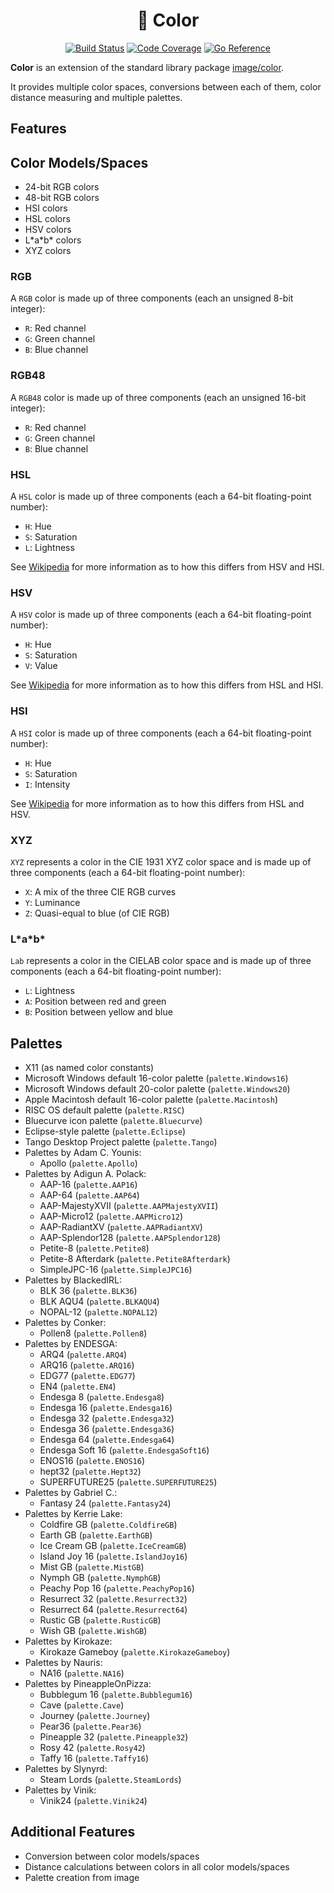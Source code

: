 <h1 align="center">🎨 Color</h1>

<p align="center">
    <a href="https://travis-ci.com/pegasus-toolset/color"><img src="https://travis-ci.com/pegasus-toolset/color.svg?branch=main" alt="Build Status" /></a>
    <a href="https://app.codecov.io/gh/pegasus-toolset/color"><img src="https://codecov.io/gh/pegasus-toolset/color/branch/main/graph/badge.svg?token=3R6863F2HA" alt="Code Coverage" /></a>
    <a href="https://pkg.go.dev/github.com/pegasus-toolset/color"><img src="https://pkg.go.dev/badge/github.com/pegasus-toolset/color.svg" alt="Go Reference" /></a>
</p>

**Color** is an extension of the standard library package
[image/color](https://golang.org/pkg/image/color/).

It provides multiple color spaces, conversions between each of them, color
distance measuring and multiple palettes.

## Features

## Color Models/Spaces

- 24-bit RGB colors
- 48-bit RGB colors
- HSI colors
- HSL colors
- HSV colors
- L\*a\*b\* colors
- XYZ colors

### RGB

A `RGB` color is made up of three components (each an unsigned 8-bit integer):

- `R`: Red channel
- `G`: Green channel
- `B`: Blue channel

### RGB48

A `RGB48` color is made up of three components (each an unsigned 16-bit
integer):

- `R`: Red channel
- `G`: Green channel
- `B`: Blue channel

### HSL

A `HSL` color is made up of three components (each a 64-bit floating-point
number):

- `H`: Hue
- `S`: Saturation
- `L`: Lightness

See [Wikipedia](https://en.wikipedia.org/wiki/HSL_and_HSV#Lightness) for more
information as to how this differs from HSV and HSI.

### HSV

A `HSV` color is made up of three components (each a 64-bit floating-point
number):

- `H`: Hue
- `S`: Saturation
- `V`: Value

See [Wikipedia](https://en.wikipedia.org/wiki/HSL_and_HSV#Lightness) for more
information as to how this differs from HSL and HSI.

### HSI

A `HSI` color is made up of three components (each a 64-bit floating-point
number):

- `H`: Hue
- `S`: Saturation
- `I`: Intensity

See [Wikipedia](https://en.wikipedia.org/wiki/HSL_and_HSV#Lightness) for more
information as to how this differs from HSL and HSV.

### XYZ

`XYZ` represents a color in the CIE 1931 XYZ color space and is made up of three
components (each a 64-bit floating-point number):

- `X`: A mix of the three CIE RGB curves
- `Y`: Luminance
- `Z`: Quasi-equal to blue (of CIE RGB)

### L\*a\*b\*

`Lab` represents a color in the CIELAB color space and is made up of three
components (each a 64-bit floating-point number):

- `L`: Lightness
- `A`: Position between red and green
- `B`: Position between yellow and blue

## Palettes

- X11 (as named color constants)
- Microsoft Windows default 16-color palette (`palette.Windows16`)
- Microsoft Windows default 20-color palette (`palette.Windows20`)
- Apple Macintosh default 16-color palette (`palette.Macintosh`)
- RISC OS default palette (`palette.RISC`)
- Bluecurve icon palette (`palette.Bluecurve`)
- Eclipse-style palette (`palette.Eclipse`)
- Tango Desktop Project palette (`palette.Tango`)
- Palettes by Adam C. Younis:
  - Apollo (`palette.Apollo`)
- Palettes by Adigun A. Polack:
  - AAP-16 (`palette.AAP16`)
  - AAP-64 (`palette.AAP64`)
  - AAP-MajestyXVII (`palette.AAPMajestyXVII`)
  - AAP-Micro12 (`palette.AAPMicro12`)
  - AAP-RadiantXV (`palette.AAPRadiantXV`)
  - AAP-Splendor128 (`palette.AAPSplendor128`)
  - Petite-8 (`palette.Petite8`)
  - Petite-8 Afterdark (`palette.Petite8Afterdark`)
  - SimpleJPC-16 (`palette.SimpleJPC16`)
- Palettes by BlackedIRL:
  - BLK 36 (`palette.BLK36`)
  - BLK AQU4 (`palette.BLKAQU4`)
  - NOPAL-12 (`palette.NOPAL12`)
- Palettes by Conker:
  - Pollen8 (`palette.Pollen8`)
- Palettes by ENDESGA:
  - ARQ4 (`palette.ARQ4`)
  - ARQ16 (`palette.ARQ16`)
  - EDG77 (`palette.EDG77`)
  - EN4 (`palette.EN4`)
  - Endesga 8 (`palette.Endesga8`)
  - Endesga 16 (`palette.Endesga16`)
  - Endesga 32 (`palette.Endesga32`)
  - Endesga 36 (`palette.Endesga36`)
  - Endesga 64 (`palette.Endesga64`)
  - Endesga Soft 16 (`palette.EndesgaSoft16`)
  - ENOS16 (`palette.ENOS16`)
  - hept32 (`palette.Hept32`)
  - SUPERFUTURE25 (`palette.SUPERFUTURE25`)
- Palettes by Gabriel C.:
  - Fantasy 24 (`palette.Fantasy24`)
- Palettes by Kerrie Lake:
  - Coldfire GB (`palette.ColdfireGB`)
  - Earth GB (`palette.EarthGB`)
  - Ice Cream GB (`palette.IceCreamGB`)
  - Island Joy 16 (`palette.IslandJoy16`)
  - Mist GB (`palette.MistGB`)
  - Nymph GB (`palette.NymphGB`)
  - Peachy Pop 16 (`palette.PeachyPop16`)
  - Resurrect 32 (`palette.Resurrect32`)
  - Resurrect 64 (`palette.Resurrect64`)
  - Rustic GB (`palette.RusticGB`)
  - Wish GB (`palette.WishGB`)
- Palettes by Kirokaze:
  - Kirokaze Gameboy (`palette.KirokazeGameboy`)
- Palettes by Nauris:
  - NA16 (`palette.NA16`)
- Palettes by PineappleOnPizza:
  - Bubblegum 16 (`palette.Bubblegum16`)
  - Cave (`palette.Cave`)
  - Journey (`palette.Journey`)
  - Pear36 (`palette.Pear36`)
  - Pineapple 32 (`palette.Pineapple32`)
  - Rosy 42 (`palette.Rosy42`)
  - Taffy 16 (`palette.Taffy16`)
- Palettes by Slynyrd:
  - Steam Lords (`palette.SteamLords`)
- Palettes by Vinik:
  - Vinik24 (`palette.Vinik24`)

## Additional Features

- Conversion between color models/spaces
- Distance calculations between colors in all color models/spaces
- Palette creation from image
